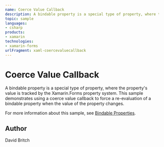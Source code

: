 ```yaml
---
name: Coerce Value Callback
description: A bindable property is a special type of property, where the property's value is tracked by the Xamarin.Forms property system. This sample demonstrates using a coerce value callback to force a re-evaluation of a bindable property when the value of the property changes. For more information about this sample, see Bindable Properties.
topic: sample
languages:
- csharp
products:
- xamarin
technologies:
- xamarin-forms
urlFragment: xaml-coercevaluecallback
---
```

Coerce Value Callback
=====================

A bindable property is a special type of property, where the property's value is tracked by the Xamarin.Forms property system. This sample demonstrates using a coerce value callback to force a re-evaluation of a bindable property when the value of the property changes.

For more information about this sample, see [Bindable Properties](https://developer.xamarin.com/guides/xamarin-forms/user-interface/xaml/bindable-properties/).

Author
------

David Britch
